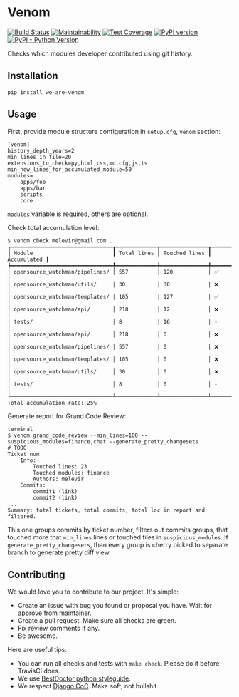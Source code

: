# Venom

[![Build Status](https://travis-ci.org/best-doctor/we_are_venom.svg?branch=master)](https://travis-ci.org/best-doctor/we_are_venom)
[![Maintainability](https://api.codeclimate.com/v1/badges/18b141ed6576e8b6405a/maintainability)](https://codeclimate.com/github/best-doctor/we_are_venom/maintainability)
[![Test Coverage](https://api.codeclimate.com/v1/badges/18b141ed6576e8b6405a/test_coverage)](https://codeclimate.com/github/best-doctor/we_are_venom/test_coverage)
[![PyPI version](https://badge.fury.io/py/we_are_venom.svg)](https://badge.fury.io/py/we_are_venom)
[![PyPI - Python Version](https://img.shields.io/pypi/pyversions/we_are_venom)](https://pypi.org/project/we_are_venom/)

Checks which modules developer contributed using git history.

## Installation

```terminal
pip install we-are-venom
```

## Usage

First, provide module structure configuration in `setup.cfg`, `venom` section:

```terminal
[venom]
history_depth_years=2
min_lines_in_file=20
extensions_to_check=py,html,css,md,cfg,js,ts
min_new_lines_for_accumulated_module=50
modules=
    apps/foo
    apps/bar
    scripts
    core
```

`modules` variable is required, others are optional.

Check total accumulation level:

```terminal
$ venom check melevir@gmail.com .
┏━━━━━━━━━━━━━━━━━━━━━━━━━━━━━━━━┳━━━━━━━━━━━━━┳━━━━━━━━━━━━━━━┳━━━━━━━━━━━━━┓
┃ Module                         ┃ Total lines ┃ Touched lines ┃ Accumulated ┃
┡━━━━━━━━━━━━━━━━━━━━━━━━━━━━━━━━╇━━━━━━━━━━━━━╇━━━━━━━━━━━━━━━╇━━━━━━━━━━━━━┩
│ opensource_watchman/pipelines/ │ 557         │ 120           │ ✅          │
│ opensource_watchman/utils/     │ 30          │ 30            │ ❌          │
│ opensource_watchman/templates/ │ 105         │ 127           │ ✅          │
│ opensource_watchman/api/       │ 218         │ 12            │ ❌          │
│ tests/                         │ 8           │ 16            │ -           │
│ opensource_watchman/api/       │ 218         │ 0             │ ❌          │
│ opensource_watchman/pipelines/ │ 557         │ 0             │ ❌          │
│ opensource_watchman/templates/ │ 105         │ 0             │ ❌          │
│ opensource_watchman/utils/     │ 30          │ 0             │ ❌          │
│ tests/                         │ 8           │ 0             │ -           │
└────────────────────────────────┴─────────────┴───────────────┴─────────────┘
Total accumulation rate: 25%
```

Generate report for Grand Code Review:

```
terminal
$ venom grand_code_review --min_lines=100 --suspicious_modules=finance,chat --generate_pretty_changesets
# TODO
Ticket num
    Info:
        Touched lines: 23
        Touched modules: finance
        Authors: melevir
    Commits:
        commit1 (link)
        commit2 (link)
...
Summary: total tickets, total commits, total loc in report and filtered.
```

This one groups commits by ticket number, filters out commits groups, that
touched more that `min_lines` lines or touched files in `suspicious_modules`.
If `generate_pretty_changesets`, than every group is cherry picked to
separate branch to generate pretty diff view.

## Contributing

We would love you to contribute to our project. It's simple:

- Create an issue with bug you found or proposal you have.
  Wait for approve from maintainer.
- Create a pull request. Make sure all checks are green.
- Fix review comments if any.
- Be awesome.

Here are useful tips:

- You can run all checks and tests with `make check`. Please do it
  before TravisCI does.
- We use
  [BestDoctor python styleguide](https://github.com/best-doctor/guides/blob/master/guides/en/python_styleguide.md).
- We respect [Django CoC](https://www.djangoproject.com/conduct/).
  Make soft, not bullshit.
